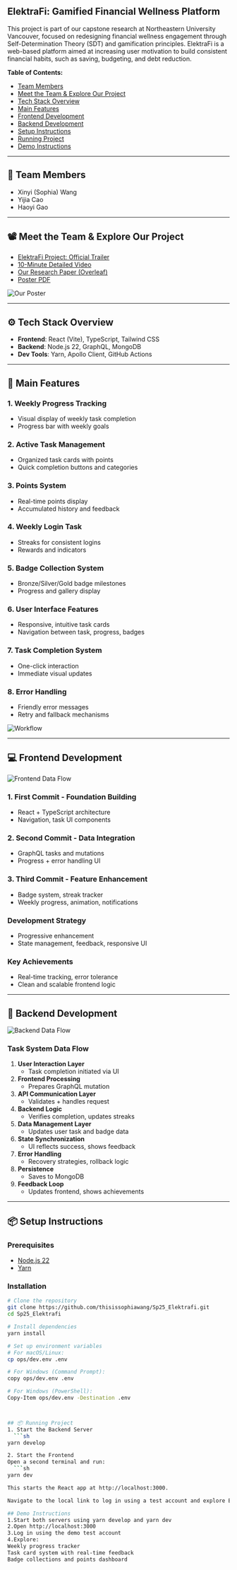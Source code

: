 ## ElektraFi: Gamified Financial Wellness Platform

This project is part of our capstone research at Northeastern University Vancouver, focused on redesigning financial wellness engagement through Self-Determination Theory (SDT) and gamification principles. ElektraFi is a web-based platform aimed at increasing user motivation to build consistent financial habits, such as saving, budgeting, and debt reduction.

**Table of Contents:**
- [Team Members](#team-members)
- [Meet the Team & Explore Our Project](#meet-the-team--explore-our-project)
- [Tech Stack Overview](#tech-stack-overview)
- [Main Features](#main-features)
- [Frontend Development](#frontend-development)
- [Backend Development](#backend-development)
- [Setup Instructions](#setup-instructions)
- [Running Project](#running-project)
- [Demo Instructions](#demo-instructions)

---

## 👥 Team Members
- Xinyi (Sophia) Wang  
- Yijia Cao  
- Haoyi Gao

---

## 📽️ Meet the Team & Explore Our Project

- [ElektraFi Project: Official Trailer](https://youtu.be/e54t63F5Mwk)  
- [10-Minute Detailed Video](https://youtu.be/e54t63F5Mwk)  
- [Our Research Paper (Overleaf)](https://www.overleaf.com/read/wyvwgxnnvqcr#c6339b)  
- [Poster PDF](https://github.com/thisissophiawang/Sp25_Elektrafi/blob/main/Poster.pdf)

![Our Poster](https://github.com/thisissophiawang/Sp25_Elektrafi/blob/main/poster%20.png)

---

## ⚙️ Tech Stack Overview
- **Frontend**: React (Vite), TypeScript, Tailwind CSS  
- **Backend**: Node.js 22, GraphQL, MongoDB  
- **Dev Tools**: Yarn, Apollo Client, GitHub Actions

---

## 🧩 Main Features

### 1. Weekly Progress Tracking
- Visual display of weekly task completion
- Progress bar with weekly goals

### 2. Active Task Management
- Organized task cards with points
- Quick completion buttons and categories

### 3. Points System
- Real-time points display
- Accumulated history and feedback

### 4. Weekly Login Task
- Streaks for consistent logins
- Rewards and indicators

### 5. Badge Collection System
- Bronze/Silver/Gold badge milestones
- Progress and gallery display

### 6. User Interface Features
- Responsive, intuitive task cards
- Navigation between task, progress, badges

### 7. Task Completion System
- One-click interaction
- Immediate visual updates

### 8. Error Handling
- Friendly error messages
- Retry and fallback mechanisms

![Workflow](https://github.com/thisissophiawang/Sp25_Elektrafi/blob/main/workflow.png)

---

## 💻 Frontend Development

![Frontend Data Flow](https://github.com/thisissophiawang/Sp25_Elektrafi/blob/main/frontend%20data%20flow.png)

### 1. First Commit - Foundation Building
- React + TypeScript architecture
- Navigation, task UI components

### 2. Second Commit - Data Integration
- GraphQL tasks and mutations
- Progress + error handling UI

### 3. Third Commit - Feature Enhancement
- Badge system, streak tracker
- Weekly progress, animation, notifications

### Development Strategy
- Progressive enhancement
- State management, feedback, responsive UI

### Key Achievements
- Real-time tracking, error tolerance
- Clean and scalable frontend logic

---

## 🔧 Backend Development

![Backend Data Flow](https://github.com/thisissophiawang/Sp25_Elektrafi/blob/main/backend%20data%20flow.png)

### Task System Data Flow

1. **User Interaction Layer**
   - Task completion initiated via UI
2. **Frontend Processing**
   - Prepares GraphQL mutation
3. **API Communication Layer**
   - Validates + handles request
4. **Backend Logic**
   - Verifies completion, updates streaks
5. **Data Management Layer**
   - Updates user task and badge data
6. **State Synchronization**
   - UI reflects success, shows feedback
7. **Error Handling**
   - Recovery strategies, rollback logic
8. **Persistence**
   - Saves to MongoDB
9. **Feedback Loop**
   - Updates frontend, shows achievements

---

## 📦 Setup Instructions

### Prerequisites

- [Node.js 22](https://nodejs.org/)
- [Yarn](https://yarnpkg.com/)

### Installation

```bash
# Clone the repository
git clone https://github.com/thisissophiawang/Sp25_Elektrafi.git
cd Sp25_Elektrafi

# Install dependencies
yarn install

# Set up environment variables
# For macOS/Linux:
cp ops/dev.env .env

# For Windows (Command Prompt):
copy ops/dev.env .env

# For Windows (PowerShell):
Copy-Item ops/dev.env -Destination .env



## 📦 Running Project
1. Start the Backend Server
  ```sh
yarn develop

2. Start the Frontend
Open a second terminal and run:
  ```sh
yarn dev

This starts the React app at http://localhost:3000.

Navigate to the local link to log in using a test account and explore ElektraFi’s gamified features.

## Demo Instructions
1.Start both servers using yarn develop and yarn dev
2.Open http://localhost:3000
3.Log in using the demo test account
4.Explore:
Weekly progress tracker
Task card system with real-time feedback
Badge collections and points dashboard









